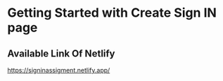 # Getting Started with Create Sign IN page


## Available Link Of Netlify

https://signinassigment.netlify.app/
